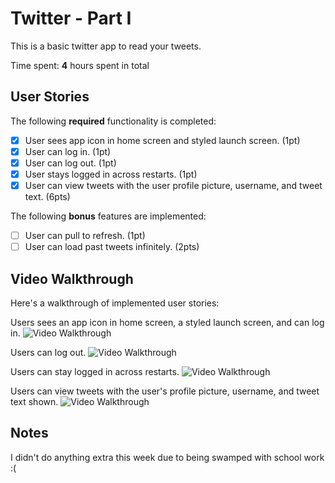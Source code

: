 # Twitter - Part I

This is a basic twitter app to read your tweets.

Time spent: **4** hours spent in total

## User Stories

The following **required** functionality is completed:

- [x] User sees app icon in home screen and styled launch screen. (1pt)
- [x] User can log in. (1pt)
- [x] User can log out. (1pt)
- [x] User stays logged in across restarts. (1pt)
- [x] User can view tweets with the user profile picture, username, and tweet text. (6pts)

The following **bonus** features are implemented:

- [ ] User can pull to refresh. (1pt)
- [ ] User can load past tweets infinitely. (2pts)

## Video Walkthrough

Here's a walkthrough of implemented user stories:

Users sees an app icon in home screen, a styled launch screen, and can log in.
<img src='http://g.recordit.co/BHqj5dlawH.gif' title='Video Walkthrough' width='' alt='Video Walkthrough' /> <br>

Users can log out.
<img src='http://g.recordit.co/VLNA0wB0cw.gif' title='Video Walkthrough' width='' alt='Video Walkthrough' /> <br>

Users can stay logged in across restarts.
<img src='http://g.recordit.co/sE2qWMXldH.gif' title='Video Walkthrough' width='' alt='Video Walkthrough' /> <br>

Users can view tweets with the user's profile picture, username, and tweet text shown.
<img src='http://g.recordit.co/ZlUfSXk6Ko.gif' title='Video Walkthrough' width='' alt='Video Walkthrough' /> <br>


## Notes
I didn't do anything extra this week due to being swamped with school work :(
